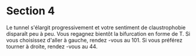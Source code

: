 # Section 4

Le tunnel s'élargit progressivement et votre sentiment de
claustrophobie disparaît peu à peu. Vous regagnez bientôt la
bifurcation en forme de T. Si vous choisissez d'aller à gauche,
rendez -vous au  101. Si vous préférez tourner à droite, rendez -vous
au 44.